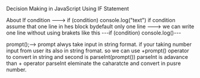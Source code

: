 Decision Making in JavaScript Using IF Statement

About If condition
 ---> if (condition) console.log("text") if condition assume that one line in hes block bydefault only one line 
 ---> we can write one line without using brakets like this ---if (condition) console.log()---

 prompt();--> prompt alwys take input in string format. if your taking number input from user its also in string fromat.
 so we can use +prompt() operator to convert in string and second is parseInt(prompt()) parseInt is adavance than + operator 
 parseInt eleminate the caharatcte and convert in pusre number.


